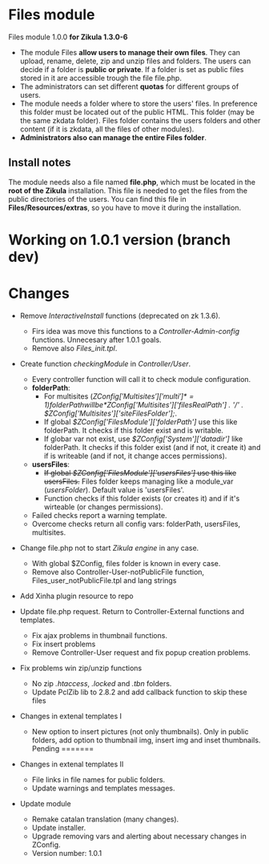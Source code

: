 Files module
============
Files module 1.0.0 **for Zikula 1.3.0-6**

  - The module Files **allow users to manage their own files**. They can upload, rename, delete, zip and unzip files and folders. The users can decide if a folder is **public or private**. If a folder is set as public files stored in it are accessible trough the file file.php.
  - The administrators can set different **quotas** for different groups of users.
  - The module needs a folder where to store the users' files. In preference this folder must be located out of the public HTML. This folder (may be the same zkdata folder). Files folder contains the users folders and other content (if it is zkdata, all the files of other modules).
  - **Administrators also can manage the entire Files folder**.

Install notes
-------------
The module needs also a file named **file.php**, which must be located in the **root of the Zikula** installation. This file is needed to get the files from the public directories of the users. You can find this file in **Files/Resources/extras**, so you have to move it during the installation.

Working on 1.0.1 version (**branch dev**)
=========================================

Changes
=======
  - Remove *InteractiveInstall* functions (deprecated on zk 1.3.6).
      - Firs idea was move this functions to a *Controller-Admin-config* functions. Unnecesary after 1.0.1 goals.
      - Remove also *Files_init.tpl*.

  - Create function *checkingModule* in *Controller/User*.
      - Every controller function will call it to check module configuration.
      - **folderPath**:
        - For multisites (*$ZConfig['Multisites']['multi']* = 1) folderPath will be *$ZConfig['Multisites']['filesRealPath'] . '/' . $ZConfig['Multisites']['siteFilesFolder'];*.
        - If global *$ZConfig['FilesModule']['folderPath']* use this like folderPath. It checks if this folder exist and is writable.
        - If globar var not exist, use *$ZConfig['System']['datadir']* like folderPath. It checks if this folder exist (and if not, it create it) and if is writeable (and if not, it change acces permissions).
      - **usersFiles**:
        - ~~If global *$ZConfig['FilesModule']['usersFiles']* use this like usersFiles.~~ Files folder keeps managing like a module_var (*usersFolder*). Default value is 'usersFiles'.
        - Function checks if this folder exists (or creates it) and if it's wirteable (or changes permissions).
      - Failed checks report a warning template.
      - Overcome checks return all config vars: folderPath, usersFiles, multisites.

  - Change file.php not to start *Zikula engine* in any case.
      - With global $ZConfig, files folder is known in every case.
      - Remove also Controller-User-notPublicFile function, Files_user_notPublicFile.tpl and lang strings

  - Add Xinha plugin resource to repo

  - Update file.php request. Return to Controller-External functions and templates.
      - Fix ajax problems in thumbnail functions.
      - Fix insert problems
      - Remove Controller-User request and fix popup creation problems.

  - Fix problems win zip/unzip functions
     - No zip *.htaccess*, *.locked* and *.tbn* folders.
     - Update PclZib lib to 2.8.2 and add callback function to skip these files

  - Changes in extenal templates I
      - New option to insert pictures (not only thumbnails). Only in public folders, add option to thumbnail img, insert img and inset thumbnails.
Pending
=======

  - Changes in extenal templates II
      - File links in file names for public folders.
      - Update warnings and templates messages.

  - Update module
      - Remake catalan translation (many changes).
      - Update installer.
      - Upgrade removing vars and alerting about necessary changes in ZConfig.
      - Version number: 1.0.1
